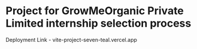 # Project for GrowMeOrganic Private Limited internship selection process

Deployment Link - vite-project-seven-teal.vercel.app
